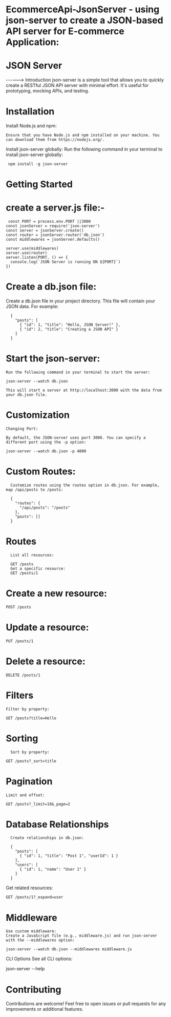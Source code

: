# EcommerceApi-JsonServer -  using json-server to create a JSON-based API server for E-commerce Application:

# JSON Server
------> Introduction
json-server is a simple tool that allows you to quickly create a RESTful JSON API server with minimal effort. It's useful for prototyping, mocking APIs, and testing.


# Installation
Install Node.js and npm:
   
    Ensure that you have Node.js and npm installed on your machine. You can download them from https://nodejs.org/.

Install json-server globally:
 Run the following command in your terminal to install json-server globally:

     npm install -g json-server
     
# Getting Started

# create a server.js file:- 

     const PORT = process.env.PORT ||3000
    const jsonServer = require('json-server')
    const server = jsonServer.create()
    const router = jsonServer.router('db.json')
    const middlewares = jsonServer.defaults()
    
    server.use(middlewares)
    server.use(router)
    server.listen(PORT, () => {
      console.log(`JSON Server is running ON ${PORT}`)
    })
    
# Create a db.json file:
Create a db.json file in your project directory. This file will contain your JSON data. For example:


      {
        "posts": [
          { "id": 1, "title": "Hello, JSON Server!" },
          { "id": 2, "title": "Creating a JSON API" }
        ]
      }

      
# Start the json-server:
    Run the following command in your terminal to start the server:

    json-server --watch db.json
    
    This will start a server at http://localhost:3000 with the data from your db.json file.

# Customization

    Changing Port:
    
    By default, the JSON-server uses port 3000. You can specify a different port using the -p option:
   
    json-server --watch db.json -p 4000
    
# Custom Routes:

      Customize routes using the routes option in db.json. For example, map /api/posts to /posts:
      
      {
        "routes": {
          "/api/posts": "/posts"
        },
        "posts": []
      }


# Routes

      List all resources:

      GET /posts
      Get a specific resource:
      GET /posts/1

# Create a new resource:

    POST /posts

# Update a resource:

    PUT /posts/1

# Delete a resource:

    DELETE /posts/1

# Filters
    Filter by property:
    
    GET /posts?title=Hello
    
# Sorting
      Sort by property:

    GET /posts?_sort=title
    
# Pagination

    Limit and offset:
    
    GET /posts?_limit=10&_page=2

# Database Relationships

      Create relationships in db.json:
      
      {
        "posts": [
          { "id": 1, "title": "Post 1", "userId": 1 }
        ],
        "users": [
          { "id": 1, "name": "User 1" }
        ]
      }
Get related resources:
    
    GET /posts/1?_expand=user

# Middleware
    Use custom middleware:
    Create a JavaScript file (e.g., middleware.js) and run json-server with the --middlewares option:
    
    json-server --watch db.json --middlewares middleware.js

CLI Options
See all CLI options:

json-server --help

# Contributing
Contributions are welcome! Feel free to open issues or pull requests for any improvements or additional features.
